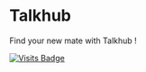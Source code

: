 # Talkhub

Find your new mate with Talkhub !

[![Visits Badge](https://badges.pufler.dev/visits/kevinadhiguna/talkhub)](https://github.com/kevinadhiguna)
